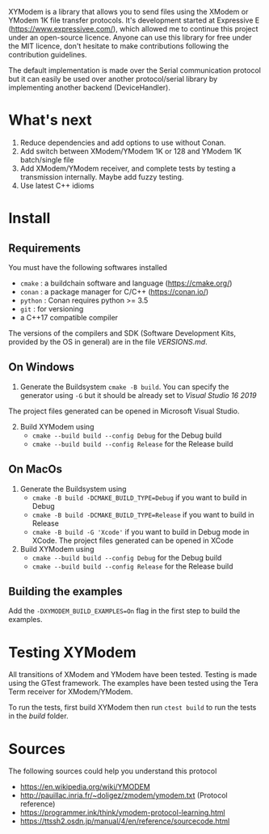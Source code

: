 XYModem is a library that allows you to send files using the XModem or YModem 1K file transfer protocols. It's development started at Expressive E (https://www.expressivee.com/), which allowed me to continue this project under an open-source licence. Anyone can use this library for free under the MIT licence, don't hesitate to make contributions following the contribution guidelines.

The default implementation is made over the Serial communication protocol but it can easily be used over another protocol/serial library by implementing another backend (DeviceHandler).

# What's next

1. Reduce dependencies and add options to use without Conan.
2. Add switch between XModem/YModem 1K or 128 and YModem 1K batch/single file
3. Add XModem/YModem receiver, and complete tests by testing a transmission internally. Maybe add fuzzy testing.
4. Use latest C++ idioms

# Install

## Requirements

You must have the following softwares installed
* `cmake` : a buildchain software and language (https://cmake.org/)
* `conan` : a package manager for C/C++ (https://conan.io/)
* `python` : Conan requires python >= 3.5
* `git` : for versioning
* a C++17 compatible compiler 

The versions of the compilers and SDK (Software Development Kits, provided by the OS in general) are in the file _VERSIONS.md_.

## On Windows

1. Generate the Buildsystem `cmake -B build`. You can specify the generator using `-G` but it should be already set to _Visual Studio 16 2019_

The project files generated can be opened in Microsoft Visual Studio.

2. Build XYModem using 
   * `cmake --build build --config Debug` for the Debug build
   * `cmake --build build --config Release` for the Release build

## On MacOs

1. Generate the Buildsystem using
   * `cmake -B build -DCMAKE_BUILD_TYPE=Debug` if you want to build in Debug
   * `cmake -B build -DCMAKE_BUILD_TYPE=Release` if you want to build in Release
   * `cmake -B build -G 'Xcode'` if you want to build in Debug mode in XCode. The project files generated can be opened in XCode
2. Build XYModem using 
   * `cmake --build build --config Debug` for the Debug build
   * `cmake --build build --config Release` for the Release build

## Building the examples

Add the `-DXYMODEM_BUILD_EXAMPLES=On` flag in the first step to build the examples.


# Testing XYModem

All transitions of XModem and YModem have been tested. Testing is made using the GTest framework.
The examples have been tested using the Tera Term receiver for XModem/YModem.

To run the tests, first build XYModem then run `ctest build` to run the tests in the _build_ folder.

# Sources
The following sources could help you understand this protocol 

* https://en.wikipedia.org/wiki/YMODEM
* http://pauillac.inria.fr/~doligez/zmodem/ymodem.txt (Protocol reference)
* https://programmer.ink/think/ymodem-protocol-learning.html
* https://ttssh2.osdn.jp/manual/4/en/reference/sourcecode.html
